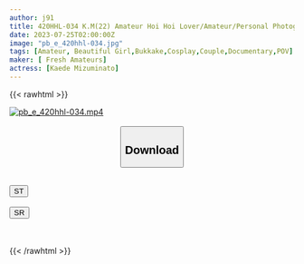 ```yaml
---
author: j91
title: 420HHL-034 K.M(22) Amateur Hoi Hoi Lover/Amateur/Personal Photography/Beautiful Girl/Super M/Cosplay/Chinese Dress/Couple POV (Kaede Mizuminato)
date: 2023-07-25T02:00:00Z
image: "pb_e_420hhl-034.jpg"
tags: [Amateur, Beautiful Girl,Bukkake,Cosplay,Couple,Documentary,POV]
maker: [ Fresh Amateurs]
actress: [Kaede Mizuminato]
---
```



{{< rawhtml >}}

<div class="video" data-videoid="xkDXJPdY2MckOm4">
    <a href="javascript:;">
        <img src="https://my.j91.asia/posts/pb_e_420hhl-034/pb_e_420hhl-034.jpg" width="WIDTH" height="HEIGHT" alt="pb_e_420hhl-034.mp4" loading="lazy">
    </a>
</div>

<script type="text/javascript" src="https://j91.asia/asset/on-demand-st.js"></script>

<br>
  <link rel="stylesheet" href="https://j91.asia/asset/bs5.css">
  
  <center>
  <button class="btn btn-primary" type="button" data-bs-toggle="collapse" data-bs-target=".multi-collapse" aria-expanded="false" aria-controls="multiCollapseExample1 multiCollapseExample2"><h2>Download</h2></button></center>
</p>
<div class="row">
  <div class="col">
    <div class="collapse multi-collapse" id="multiCollapseExample1">
      <div class="card card-body">
	      	      <br>
<div class="buttons">  
<a href="https://streamtape.to/v/xkDXJPdY2MckOm4"><button class="btn-hover color-3"><i class="fa fa-download"></i> ST</button></a></div>
    </div>
  </div>
</div>
  <div class="col">
    <div class="collapse multi-collapse" id="multiCollapseExample2">
      <div class="card card-body">
	      <br>
<div class="buttons">
    <a href="https://streamruby.com/uk7wbcmrc53v.html"><button class="btn-hover color-9"><i class="fa fa-download"></i> SR</button></a></div>
<br><br>
      </div>
    </div>
  </div>
</div>

{{< /rawhtml >}}

